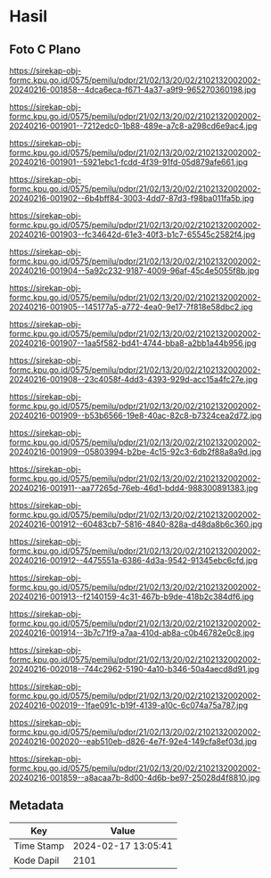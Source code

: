 # Hasil

## Foto C Plano

https://sirekap-obj-formc.kpu.go.id/0575/pemilu/pdpr/21/02/13/20/02/2102132002002-20240216-001858--4dca6eca-f671-4a37-a9f9-965270360198.jpg

https://sirekap-obj-formc.kpu.go.id/0575/pemilu/pdpr/21/02/13/20/02/2102132002002-20240216-001901--7212edc0-1b88-489e-a7c8-a298cd6e9ac4.jpg

https://sirekap-obj-formc.kpu.go.id/0575/pemilu/pdpr/21/02/13/20/02/2102132002002-20240216-001901--5921ebc1-fcdd-4f39-91fd-05d879afe661.jpg

https://sirekap-obj-formc.kpu.go.id/0575/pemilu/pdpr/21/02/13/20/02/2102132002002-20240216-001902--6b4bff84-3003-4dd7-87d3-f98ba011fa5b.jpg

https://sirekap-obj-formc.kpu.go.id/0575/pemilu/pdpr/21/02/13/20/02/2102132002002-20240216-001903--fc34642d-61e3-40f3-b1c7-65545c2582f4.jpg

https://sirekap-obj-formc.kpu.go.id/0575/pemilu/pdpr/21/02/13/20/02/2102132002002-20240216-001904--5a92c232-9187-4009-96af-45c4e5055f8b.jpg

https://sirekap-obj-formc.kpu.go.id/0575/pemilu/pdpr/21/02/13/20/02/2102132002002-20240216-001905--145177a5-a772-4ea0-9e17-7f818e58dbc2.jpg

https://sirekap-obj-formc.kpu.go.id/0575/pemilu/pdpr/21/02/13/20/02/2102132002002-20240216-001907--1aa5f582-bd41-4744-bba8-a2bb1a44b956.jpg

https://sirekap-obj-formc.kpu.go.id/0575/pemilu/pdpr/21/02/13/20/02/2102132002002-20240216-001908--23c4058f-4dd3-4393-929d-acc15a4fc27e.jpg

https://sirekap-obj-formc.kpu.go.id/0575/pemilu/pdpr/21/02/13/20/02/2102132002002-20240216-001909--b53b6566-19e8-40ac-82c8-b7324cea2d72.jpg

https://sirekap-obj-formc.kpu.go.id/0575/pemilu/pdpr/21/02/13/20/02/2102132002002-20240216-001909--05803994-b2be-4c15-92c3-6db2f88a8a9d.jpg

https://sirekap-obj-formc.kpu.go.id/0575/pemilu/pdpr/21/02/13/20/02/2102132002002-20240216-001911--aa77265d-76eb-46d1-bdd4-988300891383.jpg

https://sirekap-obj-formc.kpu.go.id/0575/pemilu/pdpr/21/02/13/20/02/2102132002002-20240216-001912--60483cb7-5816-4840-828a-d48da8b6c360.jpg

https://sirekap-obj-formc.kpu.go.id/0575/pemilu/pdpr/21/02/13/20/02/2102132002002-20240216-001912--4475551a-6386-4d3a-9542-91345ebc6cfd.jpg

https://sirekap-obj-formc.kpu.go.id/0575/pemilu/pdpr/21/02/13/20/02/2102132002002-20240216-001913--f2140159-4c31-467b-b9de-418b2c384df6.jpg

https://sirekap-obj-formc.kpu.go.id/0575/pemilu/pdpr/21/02/13/20/02/2102132002002-20240216-001914--3b7c71f9-a7aa-410d-ab8a-c0b46782e0c8.jpg

https://sirekap-obj-formc.kpu.go.id/0575/pemilu/pdpr/21/02/13/20/02/2102132002002-20240216-002018--744c2962-5190-4a10-b346-50a4aecd8d91.jpg

https://sirekap-obj-formc.kpu.go.id/0575/pemilu/pdpr/21/02/13/20/02/2102132002002-20240216-002019--1fae091c-b19f-4139-a10c-6c074a75a787.jpg

https://sirekap-obj-formc.kpu.go.id/0575/pemilu/pdpr/21/02/13/20/02/2102132002002-20240216-002020--eab510eb-d826-4e7f-92e4-149cfa8ef03d.jpg

https://sirekap-obj-formc.kpu.go.id/0575/pemilu/pdpr/21/02/13/20/02/2102132002002-20240216-001859--a8acaa7b-8d00-4d6b-be97-25028d4f8810.jpg


## Metadata

| Key        | Value               |
| ---------- | ------------------- |
| Time Stamp | 2024-02-17 13:05:41 |
| Kode Dapil | 2101                |



